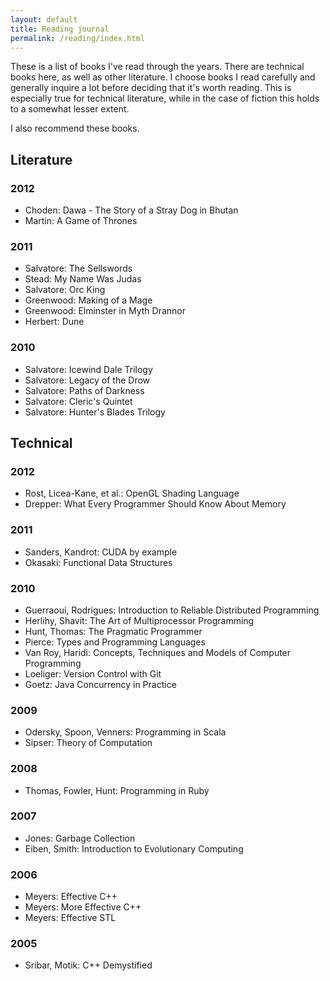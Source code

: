 ```yaml
---
layout: default
title: Reading journal
permalink: /reading/index.html
---
```


These is a list of books I've read through the years. There are technical books here, as well as other literature.
I choose books I read carefully and generally inquire a lot before deciding that it's worth reading.
This is especially true for technical literature, while in the case of fiction this holds to a somewhat lesser extent.

I also recommend these books.


## Literature


### 2012

* Choden: Dawa - The Story of a Stray Dog in Bhutan
* Martin: A Game of Thrones


### 2011

* Salvatore: The Sellswords
* Stead: My Name Was Judas
* Salvatore: Orc King
* Greenwood: Making of a Mage
* Greenwood: Elminster in Myth Drannor
* Herbert: Dune


### 2010

* Salvatore: Icewind Dale Trilogy
* Salvatore: Legacy of the Drow
* Salvatore: Paths of Darkness
* Salvatore: Cleric's Quintet
* Salvatore: Hunter's Blades Trilogy


## Technical


### 2012

* Rost, Licea-Kane, et al.: OpenGL Shading Language
* Drepper: What Every Programmer Should Know About Memory


### 2011

* Sanders, Kandrot: CUDA by example
* Okasaki: Functional Data Structures

### 2010

* Guerraoui, Rodrigues: Introduction to Reliable Distributed Programming
* Herlihy, Shavit: The Art of Multiprocessor Programming
* Hunt, Thomas: The Pragmatic Programmer
* Pierce: Types and Programming Languages
* Van Roy, Haridi: Concepts, Techniques and Models of Computer Programming
* Loeliger: Version Control with Git
* Goetz: Java Concurrency in Practice


### 2009

* Odersky, Spoon, Venners: Programming in Scala
* Sipser: Theory of Computation


### 2008

* Thomas, Fowler, Hunt: Programming in Ruby


### 2007

* Jones: Garbage Collection
* Eiben, Smith: Introduction to Evolutionary Computing


### 2006

* Meyers: Effective C++
* Meyers: More Effective C++
* Meyers: Effective STL


### 2005

* Sribar, Motik: C++ Demystified








